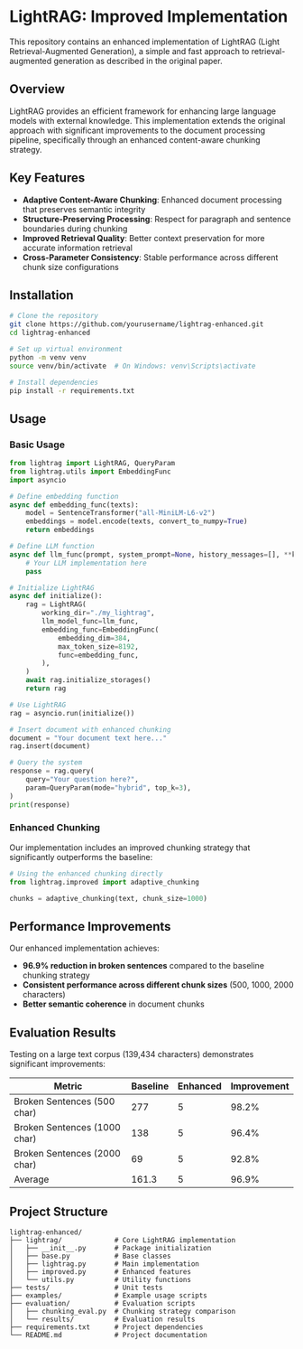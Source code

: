 # LightRAG: Improved Implementation

This repository contains an enhanced implementation of LightRAG (Light Retrieval-Augmented Generation), a simple and fast approach to retrieval-augmented generation as described in the original paper.

## Overview

LightRAG provides an efficient framework for enhancing large language models with external knowledge. This implementation extends the original approach with significant improvements to the document processing pipeline, specifically through an enhanced content-aware chunking strategy.

## Key Features

- **Adaptive Content-Aware Chunking**: Enhanced document processing that preserves semantic integrity
- **Structure-Preserving Processing**: Respect for paragraph and sentence boundaries during chunking
- **Improved Retrieval Quality**: Better context preservation for more accurate information retrieval
- **Cross-Parameter Consistency**: Stable performance across different chunk size configurations

## Installation

```bash
# Clone the repository
git clone https://github.com/yourusername/lightrag-enhanced.git
cd lightrag-enhanced

# Set up virtual environment
python -m venv venv
source venv/bin/activate  # On Windows: venv\Scripts\activate

# Install dependencies
pip install -r requirements.txt
```

## Usage

### Basic Usage

```python
from lightrag import LightRAG, QueryParam
from lightrag.utils import EmbeddingFunc
import asyncio

# Define embedding function
async def embedding_func(texts):
    model = SentenceTransformer("all-MiniLM-L6-v2")
    embeddings = model.encode(texts, convert_to_numpy=True)
    return embeddings

# Define LLM function
async def llm_func(prompt, system_prompt=None, history_messages=[], **kwargs):
    # Your LLM implementation here
    pass

# Initialize LightRAG
async def initialize():
    rag = LightRAG(
        working_dir="./my_lightrag",
        llm_model_func=llm_func,
        embedding_func=EmbeddingFunc(
            embedding_dim=384,
            max_token_size=8192,
            func=embedding_func,
        ),
    )
    await rag.initialize_storages()
    return rag

# Use LightRAG
rag = asyncio.run(initialize())

# Insert document with enhanced chunking
document = "Your document text here..."
rag.insert(document)

# Query the system
response = rag.query(
    query="Your question here?",
    param=QueryParam(mode="hybrid", top_k=3),
)
print(response)
```

### Enhanced Chunking

Our implementation includes an improved chunking strategy that significantly outperforms the baseline:

```python
# Using the enhanced chunking directly
from lightrag.improved import adaptive_chunking

chunks = adaptive_chunking(text, chunk_size=1000)
```

## Performance Improvements

Our enhanced implementation achieves:

- **96.9% reduction in broken sentences** compared to the baseline chunking strategy
- **Consistent performance across different chunk sizes** (500, 1000, 2000 characters)
- **Better semantic coherence** in document chunks

## Evaluation Results

Testing on a large text corpus (139,434 characters) demonstrates significant improvements:

| Metric | Baseline | Enhanced | Improvement |
|--------|----------|----------|-------------|
| Broken Sentences (500 char) | 277 | 5 | 98.2% |
| Broken Sentences (1000 char) | 138 | 5 | 96.4% |
| Broken Sentences (2000 char) | 69 | 5 | 92.8% |
| Average | 161.3 | 5 | 96.9% |

## Project Structure

```
lightrag-enhanced/
├── lightrag/             # Core LightRAG implementation
│   ├── __init__.py       # Package initialization
│   ├── base.py           # Base classes
│   ├── lightrag.py       # Main implementation
│   ├── improved.py       # Enhanced features
│   └── utils.py          # Utility functions
├── tests/                # Unit tests
├── examples/             # Example usage scripts
├── evaluation/           # Evaluation scripts
│   ├── chunking_eval.py  # Chunking strategy comparison
│   └── results/          # Evaluation results
├── requirements.txt      # Project dependencies
└── README.md             # Project documentation
```


